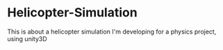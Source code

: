 # Helicopter-Simulation
This is about a helicopter simulation I'm developing for a physics project, using unity3D

